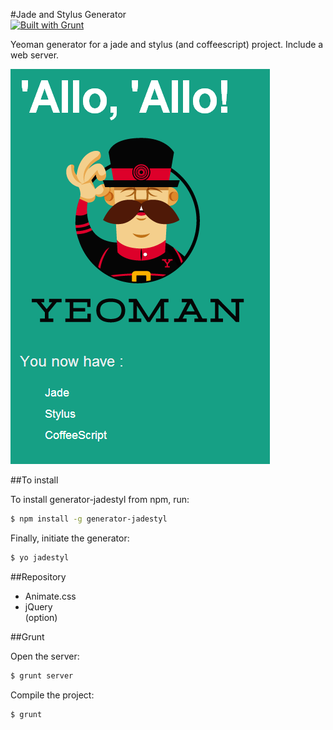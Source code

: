 #Jade and Stylus  Generator  
[![Built with Grunt](https://cdn.gruntjs.com/builtwith.png)](http://gruntjs.com/)

Yeoman generator for a jade and stylus (and coffeescript) project.
Include a web server.

![](https://raw.githubusercontent.com/cedced19/generator-jadestyl/master/demo.png)

##To install

To install generator-jadestyl from npm, run:

```bash
$ npm install -g generator-jadestyl
```

Finally, initiate the generator:

```bash
$ yo jadestyl
```

##Repository

* Animate.css
* jQuery  
(option)

##Grunt

Open the server:

```bash
$ grunt server
```

Compile the project:

```bash
$ grunt
```
